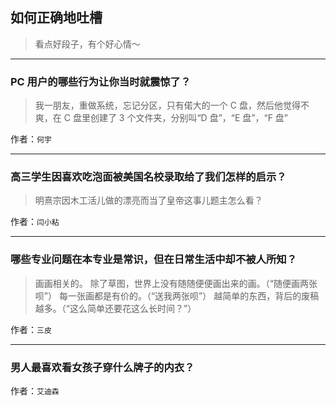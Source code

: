 ## 如何正确地吐槽

> 看点好段子，有个好心情～


 
---

### PC 用户的哪些行为让你当时就震惊了？

> 我一朋友，重做系统，忘记分区，只有偌大的一个 C 盘，然后他觉得不爽，在 C 盘里创建了 3 个文件夹，分别叫“D 盘”，“E 盘”，“F 盘”


作者：`何宇`

---

### 高三学生因喜欢吃泡面被美国名校录取给了我们怎样的启示？

> 明熹宗因木工活儿做的漂亮而当了皇帝这事儿题主怎么看？


作者：`闫小粘`

---

### 哪些专业问题在本专业是常识，但在日常生活中却不被人所知？

> 画画相关的。
> 除了草图，世界上没有随随便便画出来的画。（“随便画两张呗”）
> 每一张画都是有价的。（“送我两张呗”）
> 越简单的东西，背后的废稿越多。（“这么简单还要花这么长时间？”）


作者：`三皮`

---

### 男人最喜欢看女孩子穿什么牌子的内衣？

> 


作者：`艾迪森`